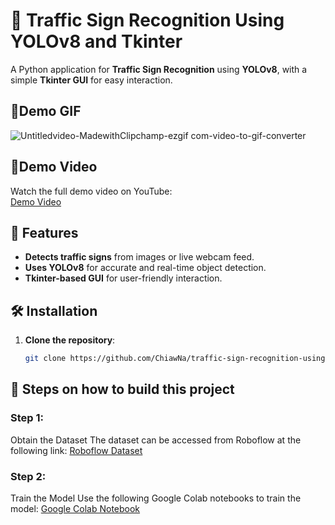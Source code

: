 # 🚦 Traffic Sign Recognition Using YOLOv8 and Tkinter

A Python application for **Traffic Sign Recognition** using **YOLOv8**, with a simple **Tkinter GUI** for easy interaction.

## 🔄Demo GIF
![Untitledvideo-MadewithClipchamp-ezgif com-video-to-gif-converter](https://github.com/user-attachments/assets/573daf8e-cb11-47c5-af4a-2680ce5b6934)


## 🎥Demo Video
Watch the full demo video on YouTube:  
[Demo Video](https://www.youtube.com/watch?v=xODnWbbvxIA)

## 📌 Features
- **Detects traffic signs** from images or live webcam feed.
- **Uses YOLOv8** for accurate and real-time object detection.
- **Tkinter-based GUI** for user-friendly interaction.

## 🛠 Installation

1. **Clone the repository**:
   ```sh
   git clone https://github.com/ChiawNa/traffic-sign-recognition-using-yolov8.git

## 📝 Steps on how to build this project
### Step 1: 
Obtain the Dataset The dataset can be accessed from Roboflow at the following link: [Roboflow Dataset](https://universe.roboflow.com/roboflow-100/road-signs-6ih4y/dataset/2)
### Step 2: 
Train the Model Use the following Google Colab notebooks to train the model: [Google Colab Notebook](https://colab.research.google.com/drive/1kD-Jt22Ld9Q0qP5-2X13iPNdwCE4qPcr#scrollTo=I4bpUIibcV1l)

